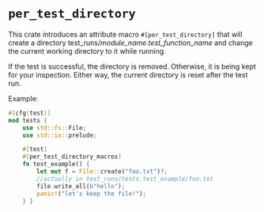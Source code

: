 # `per_test_directory`

This crate introduces an attribute macro 
``` #[per_test_directory] ```
that will create a directory test\_runs/_module\_name_._test\_function\_name_
and change the current working directory to it while running.

If the test is successful, the directory is removed.
Otherwise, it is being kept for your inspection. 
Either way, the current directory is reset after the test run.


Example:
```rust	
#[cfg(test)]
mod tests {
    use std::fs::File;
    use std::io::prelude;

    #[test]
    #[per_test_directory_macros]
    fn test_example() {
        let mut f = File::create("foo.txt")?;
        //actually in test_runs/tests.test_example/foo.txt
        file.write_all(b"hello");
        panic!("let's keep the file!");
    } }
```
